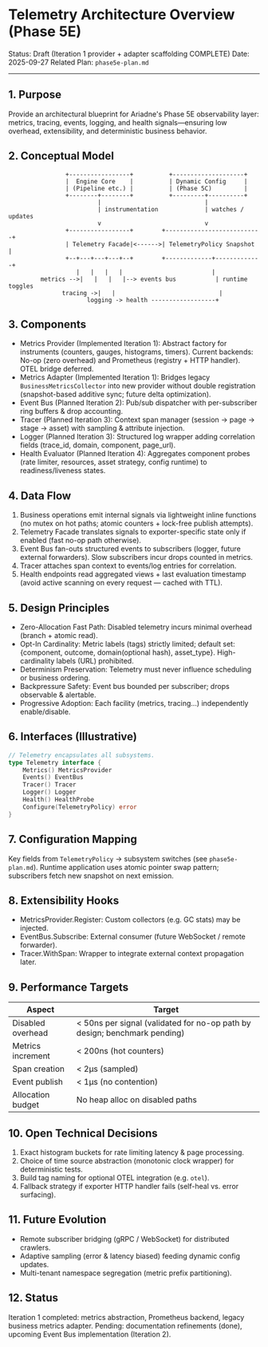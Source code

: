 # Telemetry Architecture Overview (Phase 5E)

Status: Draft (Iteration 1 provider + adapter scaffolding COMPLETE)
Date: 2025-09-27
Related Plan: `phase5e-plan.md`

---

## 1. Purpose

Provide an architectural blueprint for Ariadne's Phase 5E observability layer: metrics, tracing, events, logging, and health signals—ensuring low overhead, extensibility, and deterministic business behavior.

## 2. Conceptual Model

```
                +-----------------+          +--------------------+
                |  Engine Core    |          | Dynamic Config     |
                | (Pipeline etc.) |          | (Phase 5C)         |
                +--------+--------+          +---------+----------+
                         |                             |
                         | instrumentation             | watches / updates
                         v                             v
                +-----------------+        +---------------------------+
                | Telemetry Facade|<------>| TelemetryPolicy Snapshot  |
                +--+---+---+---+--+        +-------------+-------------+
                   |   |   |   |                         |
         metrics -->|   |   |   |--> events bus           | runtime toggles
               tracing ->|   |                             |
                      logging -> health ------------------+
```

## 3. Components

- Metrics Provider (Implemented Iteration 1): Abstract factory for instruments (counters, gauges, histograms, timers). Current backends: No-op (zero overhead) and Prometheus (registry + HTTP handler). OTEL bridge deferred.
- Metrics Adapter (Implemented Iteration 1): Bridges legacy `BusinessMetricsCollector` into new provider without double registration (snapshot-based additive sync; future delta optimization).
- Event Bus (Planned Iteration 2): Pub/sub dispatcher with per-subscriber ring buffers & drop accounting.
- Tracer (Planned Iteration 3): Context span manager (session → page → stage → asset) with sampling & attribute injection.
- Logger (Planned Iteration 3): Structured log wrapper adding correlation fields (trace_id, domain, component, page_url).
- Health Evaluator (Planned Iteration 4): Aggregates component probes (rate limiter, resources, asset strategy, config runtime) to readiness/liveness states.

## 4. Data Flow

1. Business operations emit internal signals via lightweight inline functions (no mutex on hot paths; atomic counters + lock-free publish attempts).
2. Telemetry Facade translates signals to exporter-specific state only if enabled (fast no-op path otherwise).
3. Event Bus fan-outs structured events to subscribers (logger, future external forwarders). Slow subscribers incur drops counted in metrics.
4. Tracer attaches span context to events/log entries for correlation.
5. Health endpoints read aggregated views + last evaluation timestamp (avoid active scanning on every request — cached with TTL).

## 5. Design Principles

- Zero-Allocation Fast Path: Disabled telemetry incurs minimal overhead (branch + atomic read).
- Opt-In Cardinality: Metric labels (tags) strictly limited; default set: {component, outcome, domain(optional hash), asset_type}. High-cardinality labels (URL) prohibited.
- Determinism Preservation: Telemetry must never influence scheduling or business ordering.
- Backpressure Safety: Event bus bounded per subscriber; drops observable & alertable.
- Progressive Adoption: Each facility (metrics, tracing…) independently enable/disable.

## 6. Interfaces (Illustrative)

```go
// Telemetry encapsulates all subsystems.
type Telemetry interface {
    Metrics() MetricsProvider
    Events() EventBus
    Tracer() Tracer
    Logger() Logger
    Health() HealthProbe
    Configure(TelemetryPolicy) error
}
```

## 7. Configuration Mapping

Key fields from `TelemetryPolicy` → subsystem switches (see `phase5e-plan.md`). Runtime application uses atomic pointer swap pattern; subscribers fetch new snapshot on next emission.

## 8. Extensibility Hooks

- MetricsProvider.Register: Custom collectors (e.g. GC stats) may be injected.
- EventBus.Subscribe: External consumer (future WebSocket / remote forwarder).
- Tracer.WithSpan: Wrapper to integrate external context propagation later.

## 9. Performance Targets

| Aspect            | Target                          |
| ----------------- | ------------------------------- |
| Disabled overhead | < 50ns per signal (validated for no-op path by design; benchmark pending) |
| Metrics increment | < 200ns (hot counters)          |
| Span creation     | < 2µs (sampled)                 |
| Event publish     | < 1µs (no contention)           |
| Allocation budget | No heap alloc on disabled paths |

## 10. Open Technical Decisions

1. Exact histogram buckets for rate limiting latency & page processing.
2. Choice of time source abstraction (monotonic clock wrapper) for deterministic tests.
3. Build tag naming for optional OTEL integration (e.g. `otel`).
4. Fallback strategy if exporter HTTP handler fails (self-heal vs. error surfacing).

## 11. Future Evolution

- Remote subscriber bridging (gRPC / WebSocket) for distributed crawlers.
- Adaptive sampling (error & latency biased) feeding dynamic config updates.
- Multi-tenant namespace segregation (metric prefix partitioning).

## 12. Status

Iteration 1 completed: metrics abstraction, Prometheus backend, legacy business metrics adapter. Pending: documentation refinements (done), upcoming Event Bus implementation (Iteration 2).
